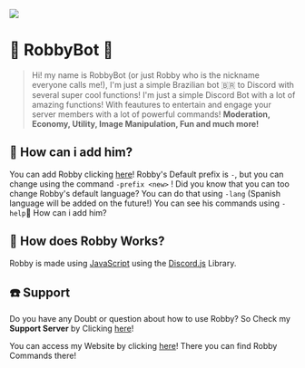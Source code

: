 ![](https://cdn.discordapp.com/avatars/957308921457041480/9157a2959155ffbb3c4a518c3ca5ee7c.png?size=4096)

# 🤖 RobbyBot 🌟

> Hi! my name is RobbyBot (or just Robby who is the nickname everyone calls me!), I'm just a simple Brazilian bot 🇧🇷 to Discord with several super cool functions!
> I'm just a simple Discord Bot with a lot of amazing functions!
> With feautures to entertain and engage your server members with a lot of powerful commands! 
> **Moderation, Economy, Utility, Image Manipulation, Fun and much more!**

🤔 How can i add him?
---------------

You can add Robby clicking [here](https://discord.com/oauth2/authorize?client_id=808348745271869482&scope=bot&permissions=2080383166)!
Robby's Default prefix is `-`, but you can change using the command `-prefix <new>` !
Did you know that you can too change Robby's default language? You can do that using 
`-lang` (Spanish language will be added on the future!)
You can see his commands using `-help`🤔 How can i add him?

🤖 How does Robby Works?
---------------
Robby is made using [JavaScript](https://nodejs.org/en/) using the [Discord.js](https://discord.js.org/#/) Library.

☎️ Support
---------------

Do you have any Doubt or question about how to use Robby? So Check my **Support Server** by Clicking [here](https://discord.gg/ZGw63Eq95z)!

You can access my Website by clicking [here](https://robbybot.robbywebsite.repl.co/commands)! There you can find Robby Commands there!
